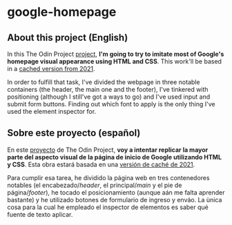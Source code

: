 # google-homepage
## About this project (English)
In this The Odin Project [project](https://www.theodinproject.com/paths/foundations/courses/foundations/lessons/html-css), **I'm going to try to imitate most of Google's homepage visual appearance using HTML and CSS**. This work'll be based in a [cached version from 2021](https://web.archive.org/web/2/https://www.google.com/webhp?hl=es-419&sa=X&ved=0ahUKEwjUyKjqqcLyAhUJp5UCHYguBWQQPAgI).

In order to fulfill that task, I've divided the webpage in three notable containers (the header, the main one and the footer), I've tinkered with positioning (although I still've got a ways to go) and I've used input and submit form buttons. Finding out which font to apply is the only thing I've used the element inspector for.

## Sobre este proyecto (español)
En este [proyecto](https://www.theodinproject.com/paths/foundations/courses/foundations/lessons/html-css) de The Odin Project, **voy a intentar replicar la mayor parte del aspecto visual de la página de inicio de Google utilizando HTML y CSS**. Esta obra estará basada en una [versión de caché de 2021](https://web.archive.org/web/2/https://www.google.com/webhp?hl=es-419&sa=X&ved=0ahUKEwjUyKjqqcLyAhUJp5UCHYguBWQQPAgI).

Para cumplir esa tarea, he dividido la página web en tres contenedores notables (el encabezado/*header*, el principal/*main* y el pie de página/*footer*), he tocado el posicionamiento (aunque aán me falta aprender bastante) y he utilizado botones de formulario de ingreso y enváo. La ùnica cosa para la cual he empleado el inspector de elementos es saber qué fuente de texto aplicar.
